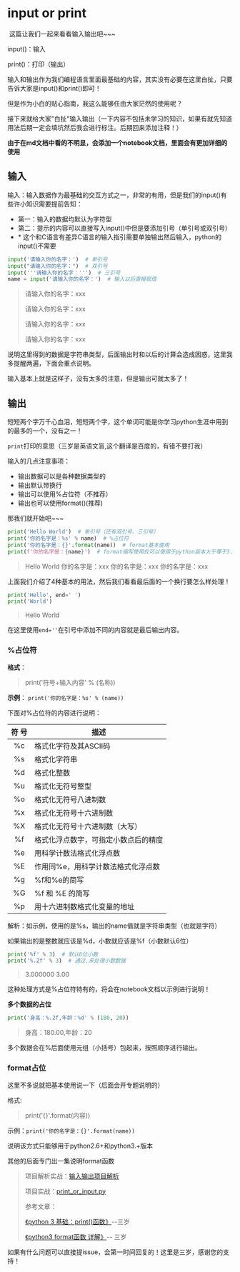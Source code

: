 # input or print

​	这篇让我们一起来看看输入输出吧~~~

input()：输入

 print()：打印（输出）

输入和输出作为我们编程语言里面最基础的内容，其实没有必要在这里白扯，只要告诉大家是input()和print()即可！

但是作为小白的贴心指南，我这么能够任由大家茫然的使用呢？

接下来就给大家"白扯"输入输出（一下内容不包括未学习的知识，如果有就先知道用法后期一定会填坑然后我会进行标注。后期回来添加注释！）

**由于在md文档中看的不明显，会添加一个notebook文档，里面会有更加详细的使用**

## 输入

输入：输入数据作为最基础的交互方式之一，非常的有用，但是我们的input()有些许小知识需要提前告知：

* 第一：输入的数据均默认为字符型
* 第二：提示的内容可以直接写入input()中但是要添加引号（单引号或双引号）
* \* 这个和C语言有差异C语言的输入指引需要单独输出然后输入，python的input()不需要

```python
input('请输入你的名字：')  # 单引号
input("请输入你的名字：")  # 双引号
input('''请输入你的名字：''')  # 三引号 
name = input('请输入你的名字：')  # 输入以后直接赋值
```

> 请输入你的名字：xxx
>
> 请输入你的名字：xxx
>
> 请输入你的名字：xxx
>
> 请输入你的名字：xxx

说明这里得到的数据是字符串类型，后面输出时和以后的计算会造成困惑，这里我多提醒两遍，下面会重点说明。

输入基本上就是这样子，没有太多的注意，但是输出可就太多了！

## 输出

短短两个字万千心血泪，短短两个字，这个单词可能是你学习python生涯中用到的最多的一个，没有之一！

`print`打印的意思（三岁是英语文盲,这个翻译是百度的，有错不要打我）

输入的几点注意事项：

* 输出数据可以是各种数据类型的
* 输出默认带换行
* 输出可以使用%占位符（不推荐）
* 输出也可以使用format()(推荐)

那我们就开始吧~~~

```python
print('Hello World')  # 单引号（还有双引号、三引号）
print('你的名字是：%s' % name)  # %占位符
print('你的名字是：{}'.format(name))  # format基本使用
print(f'你的名字是：{name}')  # format缩写使用仅可以使用于python版本大于等于3.7的环境
```

> Hello World
> 你的名字是：xxx
> 你的名字是：xxx
> 你的名字是：xxx

上面我们介绍了4种基本的用法，然后我们看看最后面的一个换行要怎么样处理！

```python
print('Hello', end=' ')
print('World')
```

> Hello World

在这里使用`end=''`在引号中添加不同的内容就是最后输出内容。



### %占位符

**格式**：

> print('符号+输入内容' % (名称))

**示例**： `print('你的名字是：%s' % (name))`

下面对%占位符的内容进行说明：

| 符   号 | 描述 |
| :--: | ---- |
| %c | 格式化字符及其ASCII码 |
| %s | 格式化字符串 |
| %d | 格式化整数 |
| %u | 格式化无符号整型 |
| %o | 格式化无符号八进制数 |
| %x | 格式化无符号十六进制数 |
| %X | 格式化无符号十六进制数（大写） |
| %f | 格式化浮点数字，可指定小数点后的精度 |
| %e | 用科学计数法格式化浮点数 |
| %E | 作用同%e，用科学计数法格式化浮点数 |
| %g | %f和%e的简写 |
| %G | %f 和 %E 的简写 |
| %p | 用十六进制数格式化变量的地址 |

解析：如示例，使用的是%s，输出的name值就是字符串类型（也就是字符）

如果输出的是整数就应该是%d，小数就应该是%f（小数默认6位）

```python
print('%f' % 3)  # 默认6位小数
print('%.2f' % 3)  # 通过.来处理小数数据
```

> 3.000000
> 3.00

这种处理方式是%占位符特有的，将会在notebook文档以示例进行说明！

**多个数据的占位**

```python
print('身高：%.2f,年龄：%d' % (180, 20))
```

> 身高：180.00,年龄：20

多个数据会在%后面使用元组（小括号）包起来，按照顺序进行输出。

### format占位

这里不多说就把基本使用说一下（后面会开专题说明的）

格式:

> print('{}'.format(内容))

示例：`print('你的名字是：{}'.format(name))`

说明该方式只能够用于python2.6+和python3.+版本

其他的后面专门出一集说明format函数



> 项目解析实战：[输入输出项目解析](./input_or_print.ipynb)
>
> 项目实战：[print_or_input.py](./print_or_input.py)
>
> 参考文章：
>
> [《python 3 基础：print()函数》](https://blog.csdn.net/weixin_45623093/article/details/104805393)--三岁
>
> [《python3 format函数 详解》](https://blog.csdn.net/weixin_45623093/article/details/105069073)-- 三岁

如果有什么问题可以直接提issue，会第一时间回复的！这里是三岁，感谢您的支持！

